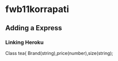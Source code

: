 # fwb11korrapati

## Adding a Express

### Linking Heroku

Class tea{ Brand(string),price(number),size(string);